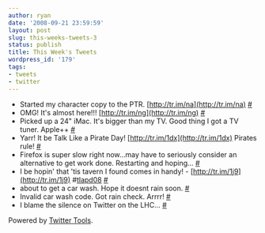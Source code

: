 ```yaml
---
author: ryan
date: '2008-09-21 23:59:59'
layout: post
slug: this-weeks-tweets-3
status: publish
title: This Week's Tweets
wordpress_id: '179'
tags:
- tweets
- twitter
---
```


-   Started my character copy to the PTR.
    [http://tr.im/na](http://tr.im/na)
    [\#](http://twitter.com/ryagas/statuses/921664697)
-   OMG! It's almost here!!! [http://tr.im/ng](http://tr.im/ng)
    [\#](http://twitter.com/ryagas/statuses/921718967)
-   Picked up a 24" iMac. It's bigger than my TV. Good thing I got a TV
    tuner. Apple++ [\#](http://twitter.com/ryagas/statuses/923833604)
-   Yarr! It be Talk Like a Pirate Day!
    [http://tr.im/1dx](http://tr.im/1dx) Pirates rule!
    [\#](http://twitter.com/ryagas/statuses/927367672)
-   Firefox is super slow right now...may have to seriously consider an
    alternative to get work done. Restarting and hoping...
    [\#](http://twitter.com/ryagas/statuses/927685116)
-   I be hopin' that 'tis tavern I found comes in handy! -
    [http://tr.im/1j9](http://tr.im/1j9)
    \#[tlapd08](http://search.twitter.com/search?q=#tlapd08)
    [\#](http://twitter.com/ryagas/statuses/928009345)
-   about to get a car wash. Hope it doesnt rain soon.
    [\#](http://twitter.com/ryagas/statuses/928027429)
-   Invalid car wash code. Got rain check. Arrrr!
    [\#](http://twitter.com/ryagas/statuses/928039159)
-   I blame the silence on Twitter on the LHC...
    [\#](http://twitter.com/ryagas/statuses/928218080)

Powered by [Twitter Tools](http://alexking.org/projects/wordpress).
